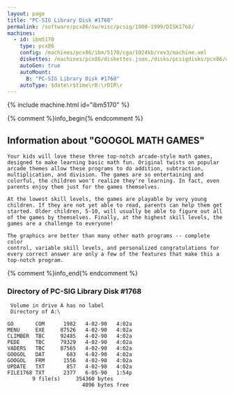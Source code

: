 ```yaml
---
layout: page
title: "PC-SIG Library Disk #1768"
permalink: /software/pcx86/sw/misc/pcsig/1000-1999/DISK1768/
machines:
  - id: ibm5170
    type: pcx86
    config: /machines/pcx86/ibm/5170/cga/1024kb/rev3/machine.xml
    diskettes: /machines/pcx86/diskettes.json,/disks/pcsigdisks/pcx86/diskettes.json
    autoGen: true
    autoMount:
      B: "PC-SIG Library Disk #1768"
    autoType: $date\r$time\rB:\rDIR\r
---
```


{% include machine.html id="ibm5170" %}

{% comment %}info_begin{% endcomment %}

## Information about "GOOGOL MATH GAMES"

    Your kids will love these three top-notch arcade-style math games,
    designed to make learning basic math fun. Original twists on popular
    arcade themes allow these programs to do addition, subtraction,
    multiplication, and division. The games are so entertaining and
    colorful, the children won't realize they're learning. In fact, even
    parents enjoy them just for the games themselves.
    
    At the lowest skill levels, the games are playable by very young
    children. If they are not yet able to read, parents can help them get
    started. Older children, 5-10, will usually be able to figure out all
    of the games by themselves. Finally, at the highest skill levels, the
    games are a challenge to everyone!
    
    The graphics are better than many other math programs -- complete color
    control, variable skill levels, and personalized congratulations for
    every correct answer are only a few of the features that make this a
    top-notch program.
{% comment %}info_end{% endcomment %}


### Directory of PC-SIG Library Disk #1768

     Volume in drive A has no label
     Directory of A:\

    GO       COM      1982   4-02-90   4:02a
    MENU     EXE     87526   4-02-90   4:02a
    CLIMBER  TBC     92485   4-02-90   4:02a
    PEDE     TBC     79329   4-02-90   4:02a
    VADERS   TBC     87565   4-02-90   4:02a
    GOOGOL   DAT       683   4-02-90   4:02a
    GOOGOL   FRM      1556   4-02-90   4:02a
    UPDATE   TXT       857   4-02-90   4:02a
    FILE1768 TXT      2377   6-05-90   1:54p
            9 file(s)     354360 bytes
                            4096 bytes free
